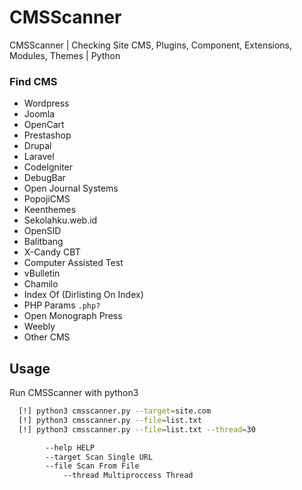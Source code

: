 # CMSScanner

CMSScanner | Checking Site CMS, Plugins, Component, Extensions, Modules, Themes | Python

### Find CMS

- Wordpress
- Joomla
- OpenCart
- Prestashop
- Drupal
- Laravel
- CodeIgniter
- DebugBar
- Open Journal Systems
- PopojiCMS
- Keenthemes
- Sekolahku.web.id
- OpenSID
- Balitbang
- X-Candy CBT
- Computer Assisted Test
- vBulletin
- Chamilo
- Index Of (Dirlisting On Index)
- PHP Params `.php?`
- Open Monograph Press
- Weebly
- Other CMS

## Usage

Run CMSScanner with python3

```bash
  [!] python3 cmsscanner.py --target=site.com
  [!] python3 cmsscanner.py --file=list.txt
  [!] python3 cmsscanner.py --file=list.txt --thread=30

        --help HELP
        --target Scan Single URL
        --file Scan From File
            --thread Multiproccess Thread
```
